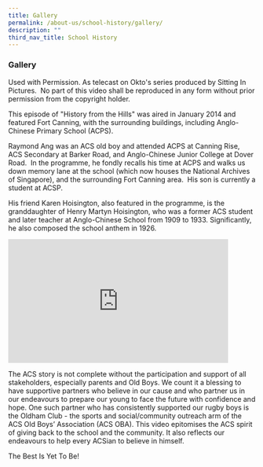 ```yaml
---
title: Gallery
permalink: /about-us/school-history/gallery/
description: ""
third_nav_title: School History
---
```

### **Gallery**

Used with Permission. As telecast on Okto's series produced by Sitting In Pictures. &nbsp;No part of this video shall be reproduced in any form without prior permission from the copyright holder.

This episode of "History from the Hills" was aired in January 2014 and featured Fort Canning, with the surrounding buildings, including Anglo-Chinese Primary School (ACPS). &nbsp;

Raymond Ang was an ACS old boy and attended ACPS at Canning Rise, ACS Secondary at Barker Road, and Anglo-Chinese Junior College at Dover Road. &nbsp;In the programme, he fondly recalls his time at ACPS and walks us down memory lane at the school (which now houses the National Archives of Singapore), and the surrounding Fort Canning area. &nbsp;His son is currently a student at ACSP.

His friend Karen Hoisington, also featured in the programme, is the granddaughter of Henry Martyn Hoisington, who was a former ACS student and later teacher at Anglo-Chinese School from 1909 to 1933.
Significantly, he also composed the school anthem in 1926.

<iframe width="448" height="252" src="https://www.youtube.com/embed/glAbYvERduw" title="The Anglo-Chinese School Anthem (Lyrics) | Henry M. Hoisington (1926)" frameborder="0" allow="accelerometer; autoplay; clipboard-write; encrypted-media; gyroscope; picture-in-picture" allowfullscreen=""></iframe>

The ACS story is not complete without the participation and support of all stakeholders, especially parents and Old Boys. We count it a blessing to have supportive partners who believe in our cause and who partner us in our endeavours to prepare our young to face the future with confidence and hope. One such partner who has consistently supported our rugby boys is the Oldham Club - the sports and social/community outreach arm of the ACS Old Boys’ Association (ACS OBA). This video epitomises the ACS spirit of giving back to the school and the community. It also reflects our endeavours to help every ACSian to believe in himself.

The Best Is Yet To Be!